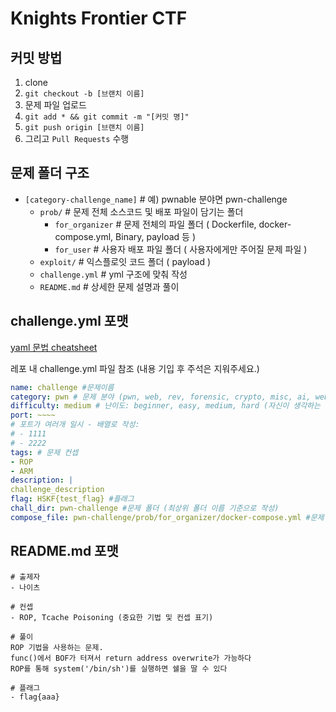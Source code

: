 # Knights Frontier CTF

## 커밋 방법

1. clone
2. `git checkout -b [브랜치 이름]`
3. 문제 파일 업로드
4. `git add * && git commit -m "[커밋 명]"`
5. `git push origin [브랜치 이름]`
6. 그리고 `Pull Requests` 수행

## 문제 폴더 구조

- `[category-challenge_name]` # 예) pwnable 분야면 pwn-challenge
  - `prob/` # 문제 전체 소스코드 및 배포 파일이 담기는 폴더
    - `for_organizer` # 문제 전체의 파일 폴더 ( Dockerfile, docker-compose.yml, Binary, payload 등 )
    - `for_user` # 사용자 배포 파일 폴더 ( 사용자에게만 주어질 문제 파일 )
  - `exploit/` # 익스플로잇 코드 폴더 ( payload )
  - `challenge.yml` # yml 구조에 맞춰 작성
  - `README.md` # 상세한 문제 설명과 풀이

## challenge.yml 포맷

[yaml 문법 cheatsheet](https://quickref.me/yaml.html)

레포 내 challenge.yml 파일 참조 (내용 기입 후 주석은 지워주세요.)

```yaml
name: challenge #문제이름
category: pwn # 문제 분야 (pwn, web, rev, forensic, crypto, misc, ai, web3)
difficulty: medium # 난이도: beginner, easy, medium, hard (자신이 생각하는 난이도로 적어주세요)
port: ~~~~
# 포트가 여러개 일시 - 배열로 작성:
# - 1111
# - 2222
tags: # 문제 컨셉
- ROP
- ARM
description: |
challenge_description
flag: HSKF{test_flag} #플래그
chall_dir: pwn-challenge #문제 폴더 (최상위 폴더 이름 기준으로 작성)
compose_file: pwn-challenge/prob/for_organizer/docker-compose.yml #문제 도커 컴포즈 파일 위치 (상대 경로로 작성)
```

## README.md 포맷

```
# 출제자
- 나이츠

# 컨셉
- ROP, Tcache Poisoning (중요한 기법 및 컨셉 표기)

# 풀이
ROP 기법을 사용하는 문제.
func()에서 BOF가 터져서 return address overwrite가 가능하다
ROP를 통해 system('/bin/sh')를 실행하면 쉘을 딸 수 있다

# 플래그
- flag{aaa}
```
